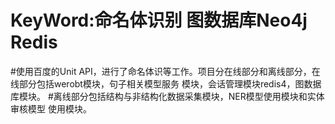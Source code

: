 # KeyWord:命名体识别 图数据库Neo4j Redis
#使用百度的Unit API，进行了命名体识等工作。项目分在线部分和离线部分，在线部分包括werobt模块，句子相关模型服务 模块，会话管理模块redis4，图数据库模块。
#离线部分包括结构与非结构化数据采集模块，NER模型使用模块和实体审核模型 使用模块。
